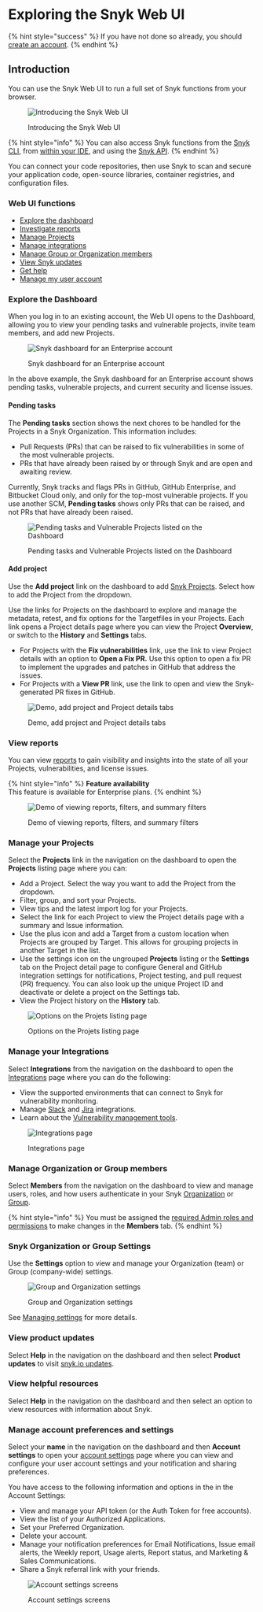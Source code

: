 # Exploring the Snyk Web UI

{% hint style="success" %}
If you have not done so already, you should [create an account](quickstart/create-a-snyk-account/).
{% endhint %}

## Introduction

You can use the Snyk Web UI to run a full set of Snyk functions from your browser.

<figure><img src="../.gitbook/assets/Dashboard-intro.png" alt="Introducing the Snyk Web UI"><figcaption><p>Introducing the Snyk Web UI</p></figcaption></figure>

{% hint style="info" %}
You can also access Snyk functions from the [Snyk CLI](../snyk-cli/), from [within your IDE](../integrations/ide-tools/), and using the [Snyk API](../snyk-api-info/).
{% endhint %}

You can connect your code repositories, then use Snyk to scan and secure your application code, open-source libraries, container registries, and configuration files.

### Web UI functions

* [Explore the dashboard](getting-started-with-the-snyk-web-ui.md#dashboard)
* [Investigate reports](getting-started-with-the-snyk-web-ui.md#reports)
* [Manage Projects](getting-started-with-the-snyk-web-ui.md#manage-your-projects)
* [Manage integrations](getting-started-with-the-snyk-web-ui.md#manage-your-integrations)
* [Manage Group or Organization members](getting-started-with-the-snyk-web-ui.md#manage-organization-or-group-members)
* [View Snyk updates](getting-started-with-the-snyk-web-ui.md#view-product-updates)
* [Get help](getting-started-with-the-snyk-web-ui.md#view-helpful-resources)
* [Manage my user account](getting-started-with-the-snyk-web-ui.md#manage-account-preferences-and-settings)

### Explore the Dashboard

When you log in to an existing account, the Web UI opens to the Dashboard, allowing you to view your pending tasks and vulnerable projects, invite team members, and add new Projects.

<figure><img src="../.gitbook/assets/web_ui-landing_02oct2022.png" alt="Snyk dashboard for an Enterprise account"><figcaption><p>Snyk dashboard for an Enterprise account</p></figcaption></figure>

In the above example, the Snyk dashboard for an Enterprise account shows pending tasks, vulnerable projects, and current security and license issues.

#### Pending tasks

The **Pending tasks** section shows the next chores to be handled for the Projects in a Snyk Organization. This information includes:

* Pull Requests (PRs) that can be raised to fix vulnerabilities in some of the most vulnerable projects.
* PRs that have already been raised by or through Snyk and are open and awaiting review.

Currently, Snyk tracks and flags PRs in GitHub, GitHub Enterprise, and Bitbucket Cloud only, and only for the top-most vulnerable projects. If you use another SCM, **Pending tasks** shows only PRs that can be raised, and not PRs that have already been raised.

<figure><img src="../.gitbook/assets/image (109) (1) (1) (1) (1) (1) (1) (1) (1) (1) (1) (2) (1) (1) (1) (1) (1) (1) (1) (1) (1) (1) (1) (1) (1) (1).png" alt="Pending tasks and Vulnerable Projects listed on the Dashboard"><figcaption><p>Pending tasks and Vulnerable Projects listed on the Dashboard</p></figcaption></figure>

#### Add project

Use the **Add project** link on the dashboard to add [Snyk Projects](../manage-issues/introduction-to-snyk-projects/). Select how to add the Project from the dropdown.

Use the links for Projects on the dashboard to explore and manage the metadata, retest, and fix options for the Targetfiles in your Projects. Each link opens a Project details page where you can view the Project **Overview**, or switch to the **History** and **Settings** tabs.

* For Projects with the **Fix vulnerabilities** link, use the link to view Project details with an option to **Open a Fix PR.** Use this option to open a fix PR to implement the upgrades and patches in GitHub that address the issues.
* For Projects with a **View PR** link, use the link to open and view the Snyk-generated PR fixes in GitHub.

<figure><img src="../.gitbook/assets/demo-project-details-options (1) (1) (1) (1) (1) (1) (1) (1) (1) (1) (1) (1) (1) (1) (1) (1) (1) (1) (1) (1) (1) (1) (1) (1) (1) (1) (1) (3).gif" alt="Demo, add project and Project details tabs"><figcaption><p>Demo, add project and Project details tabs</p></figcaption></figure>

### **View reports**

You can view [reports](../manage-issues/reporting/legacy-reports/) to gain visibility and insights into the state of all your Projects, vulnerabilities, and license issues.

{% hint style="info" %}
**Feature availability**\
This feature is available for Enterprise plans.
{% endhint %}

<figure><img src="../.gitbook/assets/reports.gif" alt="Demo of viewing reports, filters, and summary filters"><figcaption><p>Demo of viewing reports, filters, and summary filters</p></figcaption></figure>

### **Manage your** **Projects**

Select the **Projects** link in the navigation on the dashboard to open the **Projects** listing page where you can:

* Add a Project. Select the way you want to add the Project from the dropdown.
* Filter, group, and sort your Projects.
* View tips and the latest import log for your Projects.
* Select the link for each Project to view the Project details page with a summary and Issue information.
* Use the plus icon and add a Target from a custom location when Projects are grouped by Target. This allows for grouping projects in another Target in the list.
* Use the settings icon on the ungrouped **Projects** listing or the **Settings** tab on the Project detail page to configure General and GitHub integration settings for notifications, Project testing, and pull request (PR) frequency. You can also look up the unique Project ID and deactivate or delete a project on the Settings tab.
* View the Project history on the **History** tab.

<figure><img src="../.gitbook/assets/Project listing add projects.gif" alt="Options on the Projets listing page"><figcaption><p>Options on the Projets listing page</p></figcaption></figure>

### **Manage your** **Integrations**

Select **Integrations** from the navigation on the dashboard to open the [Integrations](../integrations/) page where you can do the following:

* View the supported environments that can connect to Snyk for vulnerability monitoring.
* Manage [Slack](https://docs.snyk.io/integrations/notifications-ticketing-system-integrations/slack-integration) and [Jira](https://docs.snyk.io/integrations/notifications-ticketing-system-integrations/jira) integrations.
* Learn about the [Vulnerability management tools](https://docs.snyk.io/integrations/vulnerability-management-tools).

<figure><img src="../.gitbook/assets/image (123) (1) (1) (1) (1) (1) (1) (1) (1) (1) (1) (1) (1) (1) (1) (1) (1) (1) (1) (1) (1) (1) (1) (1) (1).png" alt="Integrations page"><figcaption><p>Integrations page</p></figcaption></figure>

### Manage Organization or Group members

Select **Members** from the navigation on the dashboard to view and manage users, roles, and how users authenticate in your Snyk [Organization](../snyk-admin/manage-users-and-permissions/manage-users-in-your-organizations.md) or [Group](../snyk-admin/manage-users-and-permissions/manage-users-in-your-group.md).

{% hint style="info" %}
You must be assigned the [required Admin roles and permissions](../snyk-admin/manage-users-and-permissions/managing-permissions.md) to make changes in the **Members** tab.
{% endhint %}

### Snyk Organization or Group Settings

Use the **Settings** option to view and manage your Organization (team) or Group (company-wide) settings.

<figure><img src="../.gitbook/assets/Manage-settings-intro.png" alt="Group and Organization settings"><figcaption><p>Group and Organization settings</p></figcaption></figure>

See [Managing settings](../snyk-admin/manage-settings/) for more details.

### View product updates

Select **Help** in the navigation on the dashboard and then select **Product updates** to visit [snyk.io updates](https://updates.snyk.io/).

### View helpful resources

Select **Help** in the navigation on the dashboard and then select an option to view resources with information about Snyk.

### Manage account preferences and settings

Select your **name** in the navigation on the dashboard and then **Account settings** to open your [account settings](https://app.snyk.io/account) page where you can view and configure your user account settings and your notification and sharing preferences.

You have access to the following information and options in the in the Account Settings:

* View and manage your API token (or the Auth Token for free accounts).
* View the list of your Authorized Applications.
* Set your Preferred Organization.
* Delete your account.
* Manage your notification preferences for Email Notifications, Issue email alerts, the Weekly report, Usage alerts, Report status, and Marketing & Sales Communications.
* Share a Snyk referral link with your friends.

<figure><img src="../.gitbook/assets/user-account_settings.gif" alt="Account settings screens"><figcaption><p>Account settings screens</p></figcaption></figure>
